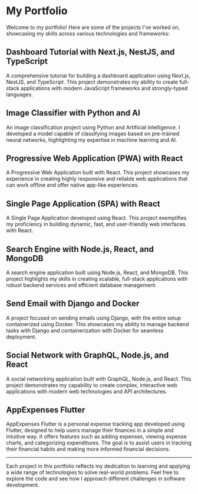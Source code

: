# My Portfolio

Welcome to my portfolio! Here are some of the projects I've worked on, showcasing my skills across various technologies and frameworks:

## Dashboard Tutorial with Next.js, NestJS, and TypeScript
A comprehensive tutorial for building a dashboard application using Next.js, NestJS, and TypeScript. This project demonstrates my ability to create full-stack applications with modern JavaScript frameworks and strongly-typed languages.

## Image Classifier with Python and AI
An image classification project using Python and Artificial Intelligence. I developed a model capable of classifying images based on pre-trained neural networks, highlighting my expertise in machine learning and AI.

## Progressive Web Application (PWA) with React
A Progressive Web Application built with React. This project showcases my experience in creating highly responsive and reliable web applications that can work offline and offer native app-like experiences.

## Single Page Application (SPA) with React
A Single Page Application developed using React. This project exemplifies my proficiency in building dynamic, fast, and user-friendly web interfaces with React.

## Search Engine with Node.js, React, and MongoDB
A search engine application built using Node.js, React, and MongoDB. This project highlights my skills in creating scalable, full-stack applications with robust backend services and efficient database management.

## Send Email with Django and Docker
A project focused on sending emails using Django, with the entire setup containerized using Docker. This showcases my ability to manage backend tasks with Django and containerization with Docker for seamless deployment.

## Social Network with GraphQL, Node.js, and React
A social networking application built with GraphQL, Node.js, and React. This project demonstrates my capability to create complex, interactive web applications with modern web technologies and API architectures.

## AppExpenses Flutter
AppExpenses Flutter is a personal expense tracking app developed using Flutter, designed to help users manage their finances in a simple and intuitive way. It offers features such as adding expenses, viewing expense charts, and categorizing expenditures. The goal is to assist users in tracking their financial habits and making more informed financial decisions.

---

Each project in this portfolio reflects my dedication to learning and applying a wide range of technologies to solve real-world problems. Feel free to explore the code and see how I approach different challenges in software development.
